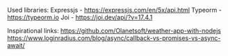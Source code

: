 Used libraries:
Expressjs - https://expressjs.com/en/5x/api.html
Typeorm - https://typeorm.io
Joi - https://joi.dev/api/?v=17.4.1

Inspirational links:
https://github.com/Olanetsoft/weather-app-with-nodejs
https://www.loginradius.com/blog/async/callback-vs-promises-vs-async-await/